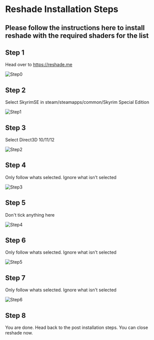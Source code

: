 # Reshade Installation Steps

## Please follow the instructions here to install reshade with the required shaders for the list

## Step 1

Head over to https://reshade.me  

![Step0](Step00.jpg)

## Step 2

Select SkyrimSE in steam/steamapps/common/Skyrim Special Edition

![Step1](Step01.jpg)

## Step 3

Select Direct3D 10/11/12

![Step2](Step02.jpg)

## Step 4

Only follow whats selected. Ignore what isn't selected

![Step3](Step03.jpg)

## Step 5

Don't tick anything here

![Step4](Step04.jpg)

## Step 6

Only follow whats selected. Ignore what isn't selected

![Step5](Step05.jpg)

## Step 7

Only follow whats selected. Ignore what isn't selected

![Step6](Step06.jpg)

## Step 8

You are done. Head back to the post installation steps. You can close reshade now.
